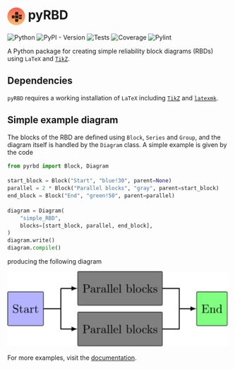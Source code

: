 # <img alt="pyRBDlogo" src=docs/images/logo.svg width=40 align=top> pyRBD

<img alt="Python" src="https://img.shields.io/badge/Python->= 3.10-blue?logo=python&link=None"> ![PyPI - Version](https://img.shields.io/pypi/v/pyrbd?link=https%3A%2F%2Fpypi.org%2Fproject%2Fpyrbd) <img alt="Tests" src="https://img.shields.io/badge/Tests-Passing-darkgreen?logo=pytest&link=None"> <img alt="Coverage" src="https://img.shields.io/badge/Coverage-100%25-darkgreen?link=None"> <img alt="Pylint" src="https://img.shields.io/badge/Pylint-10%2F10-darkgreen?link=None">

A Python package for creating simple reliability block diagrams (RBDs) using `LaTeX` and [`TikZ`](https://en.wikipedia.org/wiki/PGF/TikZ).

## Dependencies
`pyRBD` requires a working installation of `LaTeX` including [`TikZ`](https://en.wikipedia.org/wiki/PGF/TikZ) and [`latexmk`](https://ctan.org/pkg/latexmk/).

## Simple example diagram
The blocks of the RBD are defined using `Block`, `Series` and `Group`, and the diagram itself is handled by the `Diagram` class. A simple example is given by the code
```python linenums="1"
from pyrbd import Block, Diagram

start_block = Block("Start", "blue!30", parent=None)
parallel = 2 * Block("Parallel blocks", "gray", parent=start_block)
end_block = Block("End", "green!50", parent=parallel)

diagram = Diagram(
    "simple_RBD",
    blocks=[start_block, parallel, end_block],
)
diagram.write()
diagram.compile()
```
producing the following diagram
<div><img src="docs/examples/simple_RBD.svg" width=500/></div>

For more examples, visit the [documentation](https://hghugdal.github.io/pyrbd/).
